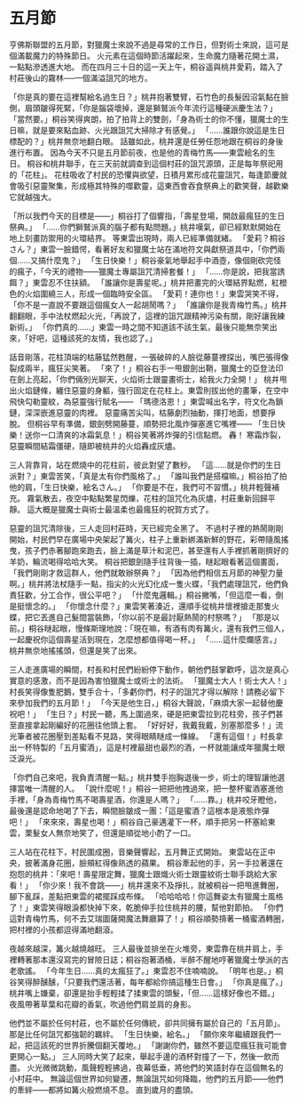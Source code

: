 # 五月節
亨佛斯聯盟的五月節，對獵魔士來說不過是尋常的工作日，但對術士來說，這可是個滿載魔力的特殊節日。
火元素在這個時節活躍起來，生命魔力隨著花開土濕，一點點滲透進大地。
而在四月三十日的這一天上午，桐谷遥與桃井愛莉，踏入了村莊後山的霧林──一個滿溢詛咒的地方。
  
「你是真的要在這裡幫絵名過生日？」桃井抱著雙臂，石竹色的長髮因沼氣黏在臉側，眉頭皺得死緊，「你是腦袋壞掉，還是獅鷲派今年流行這種硬派慶生法？」
「當然要。」桐谷笑得爽朗，拍了拍背上的雙劍，「身為術士的你不懂，獵魔士的生日嘛，就是要來點血跡、火光跟詛咒大掃除才有感覺。」
「……誰跟你說這是生日標配的？」桃井無奈地翻白眼。
話雖如此，桃井還是任勞任怨地跟在桐谷的身後進行布置。
因為今天不只是五月節前夜，也是他的青梅竹馬——東雲絵名的生日。
桐谷和桃井聯手，在三天前就調查到這個村莊的詛咒源頭，正是每年祭祀用的「花柱」。
花柱吸收了村民的恐懼與欲望，日積月累形成花靈詛咒，每逢節慶就會吸引惡靈聚集，形成極其特殊的噬歡靈，這東西會吞食祭典上的歡笑聲，越歡樂它就越強大。
  
「所以我們今天的目標是——」桐谷打了個響指，「壽星登場，開啟最瘋狂的生日祭典。」
「……你們獅鷲派真的腦子都有點問題。」桃井嘆氣，卻已經默默開始在地上刻畫防禦用的火環結界。
等東雲出現時，兩人已經準備就緒。
「愛莉？桐谷さん？」東雲一臉錯愕，看著好友和獵魔士站在滿地符文與獻祭道具中，「你們兩個……又搞什麼鬼？」
「生日快樂！」桐谷豪氣地舉起手中酒壺，像個剛砍完怪的瘋子，「今天的禮物——獵魔士專屬詛咒清掃套餐！」
「……你是說，把我當誘餌？」東雲忍不住扶額。
「誰讓你是壽星呢。」桃井把畫完的火環結界點燃，紅橙色的火焰圍繞三人，形成一個臨時安全區。
「愛莉！連你也！」東雲哭笑不得，「你不是一直說不要跟這個瘋女人一起胡鬧嗎？」
「誰讓你是我青梅竹馬。」桃井翻翻眼，手中法杖燃起火光，「再說了，這裡的詛咒跟精神污染有關，剛好讓我練新術。」
「你們真的……」東雲一時之間不知道該不該生氣，最後只能無奈笑出來，「好吧，這種該死的友情，我也認了。」
  
話音剛落，花柱頂端的枯藤猛然甦醒，一張破碎的人臉從藤蔓裡探出，嘴巴張得像裂成兩半，瘋狂尖笑著。
「來了！」桐谷右手一甩銀劍出鞘，獵魔士的亞登法印在劍上亮起，「你們倆別光聊天，火焰術士跟靈畫術士，給我火力全開！」
桃井甩出火焰鏈條，纏住惡靈的身軀，強行固定在花柱上。東雲則拔出他的畫筆，在空中飛快勾勒靈紋，為惡靈強行賦名——
「瑪德洛恩！」東雲喊出名字，符文化為鎖鏈，深深嵌進惡靈的肉裡。
惡靈痛苦尖叫，枯藤劇烈抽動，揮打地面，想要掙脫。
但桐谷早有準備，銀劍劈開藤蔓，順勢把北風炸彈塞進它嘴裡——
「生日快樂！送你一口清爽的冰霜氣息！」桐谷笑著將炸彈的引信點燃。
轟！
寒霜炸裂，惡靈瞬間結霜僵硬，隨即被桃井的火焰轟成灰燼。
  
三人背靠背，站在燃燒中的花柱前，彼此對望了數秒。
「這……就是你們的生日派對？」東雲苦笑，「真是太有你們風格了。」
「誰叫我們是搭檔嘛。」桐谷拍了拍他的肩，「生日快樂，絵名さん。」
「你要是不在，我們可不習慣。」桃井輕聲補充。
霧氣散去，夜空中點點繁星閃爍，花柱的詛咒化為灰燼，村莊重新回歸平靜。
這大概是獵魔士與術士最溫柔也最瘋狂的祝賀方式了。
  
惡靈的詛咒清除後，三人走回村莊時，天已經完全黑了。
不過村子裡的熱鬧剛剛開始，村民們早在廣場中央架起了篝火，柱子上重新綁滿新鮮的野花，彩帶隨風搖曳，孩子們赤著腳跑來跑去，臉上滿是草汁和泥巴，甚至還有人手裡抓著剛擠好的羊奶，輪流喝得哈哈大笑。
桐谷把銀劍隨手往背後一插，瞇起眼看著這個畫面，「我們剛剛才救這群人，他們就敢辦祭典？」
「因為他們相信五月節的神聖力量啊。」桃井將法杖隨手一點，指尖的火光幻化成一隻火蝶，「我們處理詛咒，他們負責狂歡，分工合作，很公平吧？」
「什麼鬼邏輯。」桐谷撇嘴，「但這麼一看，倒是挺懷念的。」
「你懷念什麼？」東雲笑著湊近，還順手從桃井懷裡搶走那隻火蝶，把它丟進自己髮間當裝飾，「你以前不是最討厭熱鬧的村祭嗎？」
「那是以前。」桐谷瞇起眼，慢條斯理地說：「現在嘛，有酒有肉有篝火，還有我們三個人，一起慶祝你這個壽星活到現在，怎麼想都值得喝一杯。」
「……這什麼爛感言。」桃井無奈地搖搖頭，但還是笑了出來。
  
三人走進廣場的瞬間，村長和村民們紛紛停下動作，朝他們鼓掌歡呼，這次是真心實意的感激，而不是因為害怕獵魔士或術士的法術。
「獵魔士大人！術士大人！」村長笑得像隻肥鵝，雙手合十，「多虧你們，村子的詛咒才得以解除！請務必留下來參加我們的五月節！」
「今天是他生日，」桐谷大聲說，「麻煩大家一起替他慶祝吧！」
「生日？」村民一聽，馬上圍過來，硬是把東雲拉到花柱旁，孩子們甚至直接拿起剛編好的花圈往他頭上套。
「好好好，我戴我戴，別塞那麼多！」流光筆者被花圈壓到差點看不見路，笑得眼睛瞇成一條線。
「還有這個！」村長拿出一杯特製的「五月蜜酒」，這是村裡最甜也最烈的酒，一杯就能讓成年獵魔士眼泛淚光。
  
「你們自己來吧，我負責清醒一點。」桃井雙手抱胸退後一步，術士的理智讓他選擇當唯一清醒的人。
「說什麼呢！」桐谷一把把他拽過來，把一整杯蜜酒塞進他手裡，「身為青梅竹馬不喝壽星酒，你還是人嗎？」
「……靠。」桃井咬牙瞪他，最後還是認命地喝了下去，瞬間臉皺成一團：「這是蜜酒？這根本是液態炸彈吧！」
「來來來，壽星也喝！」桐谷自己豪邁灌下一杯，順手把另一杯塞給東雲，栗髮女人無奈地笑了，但還是順從地小酌了一口。
  
三人站在花柱下，村民圍成圈，音樂聲響起，五月舞正式開始。
東雲站在正中央，披著滿身花圈，臉頰紅得像熟透的蘋果。
桐谷牽起他的手，另一手拉著還在抱怨的桃井：「來吧！壽星限定舞，獵魔士跟熾火術士跟靈紋術士聯手跳給大家看！」
「你少來！我不會跳——」桃井還來不及掙扎，就被桐谷一把甩進舞圈，腳下亂踩，差點把東雲的裙擺踩成布條。
「哈哈哈哈！你這舞姿太有獵魔士風格了！」東雲笑得眼淚都快掉下來，乾脆伸手拉住桃井的腰，幫他對節拍。
「你們這對青梅竹馬，何不去艾瑞圖薩開魔法舞廳算了！」桐谷順勢揹著一桶蜜酒轉圈，把村裡的小孩都逗得滿地翻滾。
  
夜越來越深，篝火越燒越旺。
三人最後並排坐在火堆旁，東雲靠在桃井肩上，手裡轉著那本還沒寫完的冒險日誌；桐谷抱著酒桶，半醉不醒地哼著獵魔士學派的古老歌謠。
「今年生日……真的太瘋狂了。」東雲忍不住喃喃說。
「明年也是。」桐谷笑得醉醺醺，「只要我們還活著，每年都給你搞這種生日會。」
「你真是瘋了。」桃井嘴上嫌棄，卻還是抬手輕輕揉了揉東雲的頭髮，「但……這樣好像也不錯。」
夜風帶著草葉和花瓣的香氣，吹過他們肩並肩的身影。
  
他們並不屬於任何村莊，也不屬於任何傳統，卻共同擁有屬於自己的「五月節」。
那是比任何詛咒都強韌的羈絆。
「生日快樂，絵名。」
「願你來年繼續跟我們一起，把這該死的世界折騰個翻天覆地。」
「謝謝你們，雖然不要這麼瘋狂我可能會更開心一點。」
三人同時大笑了起來，舉起手邊的酒杯對撞了一下，然後一飲而盡。
火光微微跳動，風聲輕輕拂過，夜幕低垂，將他們的笑語封存在這個無名的小村莊中。
無論這個世界如何變遷，無論詛咒如何降臨，他們的五月節——他們的牽絆——都將如篝火般燃燒不息。
直到歲月的盡頭。
